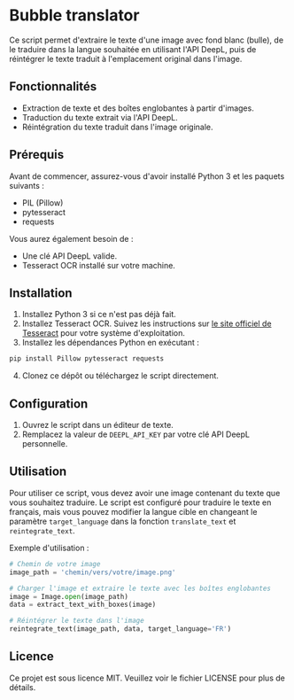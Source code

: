 
# Bubble translator

Ce script permet d'extraire le texte d'une image avec fond blanc (bulle), de le traduire dans la langue souhaitée en utilisant l'API DeepL, puis de réintégrer le texte traduit à l'emplacement original dans l'image.

## Fonctionnalités

- Extraction de texte et des boîtes englobantes à partir d'images.
- Traduction du texte extrait via l'API DeepL.
- Réintégration du texte traduit dans l'image originale.

## Prérequis

Avant de commencer, assurez-vous d'avoir installé Python 3 et les paquets suivants :

- PIL (Pillow)
- pytesseract
- requests

Vous aurez également besoin de :

- Une clé API DeepL valide.
- Tesseract OCR installé sur votre machine.

## Installation

1. Installez Python 3 si ce n'est pas déjà fait.
2. Installez Tesseract OCR. Suivez les instructions sur [le site officiel de Tesseract](https://github.com/tesseract-ocr/tesseract/wiki) pour votre système d'exploitation.
3. Installez les dépendances Python en exécutant :

```bash
pip install Pillow pytesseract requests
```

4. Clonez ce dépôt ou téléchargez le script directement.

## Configuration

1. Ouvrez le script dans un éditeur de texte.
2. Remplacez la valeur de `DEEPL_API_KEY` par votre clé API DeepL personnelle.

## Utilisation

Pour utiliser ce script, vous devez avoir une image contenant du texte que vous souhaitez traduire. Le script est configuré pour traduire le texte en français, mais vous pouvez modifier la langue cible en changeant le paramètre `target_language` dans la fonction `translate_text` et `reintegrate_text`.

Exemple d'utilisation :

```python
# Chemin de votre image
image_path = 'chemin/vers/votre/image.png'

# Charger l'image et extraire le texte avec les boîtes englobantes
image = Image.open(image_path)
data = extract_text_with_boxes(image)

# Réintégrer le texte dans l'image
reintegrate_text(image_path, data, target_language='FR')
```

## Licence

Ce projet est sous licence MIT. Veuillez voir le fichier LICENSE pour plus de détails.
